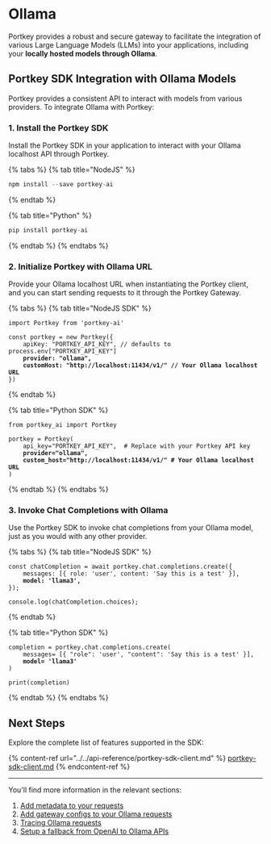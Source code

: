 # Ollama

Portkey provides a robust and secure gateway to facilitate the integration of various Large Language Models (LLMs) into your applications, including your **locally hosted models through Ollama**.

## Portkey SDK Integration with Ollama Models

Portkey provides a consistent API to interact with models from various providers. To integrate Ollama with Portkey:

### **1. Install the Portkey SDK**

Install the Portkey SDK in your application to interact with your Ollama localhost API through Portkey.

{% tabs %}
{% tab title="NodeJS" %}
```javascript
npm install --save portkey-ai
```
{% endtab %}

{% tab title="Python" %}
```python
pip install portkey-ai
```
{% endtab %}
{% endtabs %}

### **2. Initialize Portkey with Ollama URL**

Provide your Ollama localhost URL when instantiating the Portkey client, and you can start sending requests to it through the Portkey Gateway.

{% tabs %}
{% tab title="NodeJS SDK" %}
<pre class="language-javascript"><code class="lang-javascript">import Portkey from 'portkey-ai'
 
const portkey = new Portkey({
    apiKey: "PORTKEY_API_KEY", // defaults to process.env["PORTKEY_API_KEY"]
<strong>    provider: "ollama",
</strong><strong>    customHost: "http://localhost:11434/v1/" // Your Ollama localhost URL
</strong>})
</code></pre>
{% endtab %}

{% tab title="Python SDK" %}
<pre class="language-python"><code class="lang-python">from portkey_ai import Portkey

portkey = Portkey(
    api_key="PORTKEY_API_KEY",  # Replace with your Portkey API key
<strong>    provider="ollama",
</strong><strong>    custom_host="http://localhost:11434/v1/" # Your Ollama localhost URL    
</strong>)
</code></pre>
{% endtab %}
{% endtabs %}

### **3. Invoke Chat Completions with** Ollama

Use the Portkey SDK to invoke chat completions from your Ollama model, just as you would with any other provider.

{% tabs %}
{% tab title="NodeJS SDK" %}
<pre class="language-javascript"><code class="lang-javascript">const chatCompletion = await portkey.chat.completions.create({
    messages: [{ role: 'user', content: 'Say this is a test' }],
<strong>    model: 'llama3',
</strong>});

console.log(chatCompletion.choices);
</code></pre>
{% endtab %}

{% tab title="Python SDK" %}
<pre class="language-python"><code class="lang-python">completion = portkey.chat.completions.create(
    messages= [{ "role": 'user', "content": 'Say this is a test' }],
<strong>    model= 'llama3'
</strong>)

print(completion)
</code></pre>
{% endtab %}
{% endtabs %}

## Next Steps

Explore the complete list of features supported in the SDK:

{% content-ref url="../../api-reference/portkey-sdk-client.md" %}
[portkey-sdk-client.md](../../api-reference/portkey-sdk-client.md)
{% endcontent-ref %}

***

You'll find more information in the relevant sections:

1. [Add metadata to your requests](../../product/observability-modern-monitoring-for-llms/metadata.md)
2. [Add gateway configs to your Ollama requests](../../product/ai-gateway-streamline-llm-integrations/universal-api.md#ollama-in-configs)
3. [Tracing Ollama requests](../../product/observability-modern-monitoring-for-llms/traces.md)
4. [Setup a fallback from OpenAI to Ollama APIs](../../product/ai-gateway-streamline-llm-integrations/fallbacks.md)
